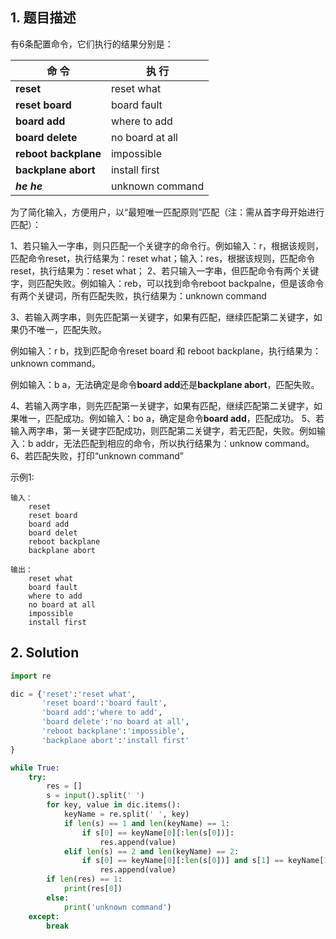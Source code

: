 ## 1. 题目描述

有6条配置命令，它们执行的结果分别是：

| **命  令**           | **执  行**      |
| -------------------- | --------------- |
| **reset**            | reset what      |
| **reset board**      | board fault     |
| **board add**        | where to add    |
| **board delete**     | no board at all |
| **reboot backplane** | impossible      |
| **backplane abort**  | install first   |
| ***he he***          | unknown command |

为了简化输入，方便用户，以“最短唯一匹配原则”匹配（注：需从首字母开始进行匹配）：

1、若只输入一字串，则只匹配一个关键字的命令行。例如输入：r，根据该规则，匹配命令reset，执行结果为：reset what；输入：res，根据该规则，匹配命令reset，执行结果为：reset what；
2、若只输入一字串，但匹配命令有两个关键字，则匹配失败。例如输入：reb，可以找到命令reboot backpalne，但是该命令有两个关键词，所有匹配失败，执行结果为：unknown command

3、若输入两字串，则先匹配第一关键字，如果有匹配，继续匹配第二关键字，如果仍不唯一，匹配失败。

例如输入：r b，找到匹配命令reset board 和 reboot backplane，执行结果为：unknown command。

例如输入：b a，无法确定是命令**board add**还是**backplane abort**，匹配失败。

4、若输入两字串，则先匹配第一关键字，如果有匹配，继续匹配第二关键字，如果唯一，匹配成功。例如输入：bo a，确定是命令**board add**，匹配成功。
5、若输入两字串，第一关键字匹配成功，则匹配第二关键字，若无匹配，失败。例如输入：b addr，无法匹配到相应的命令，所以执行结果为：unknow command。
6、若匹配失败，打印“unknown command”



示例1:

```
输入：
    reset
    reset board
    board add
    board delet
    reboot backplane
    backplane abort

输出：
    reset what
    board fault
    where to add
    no board at all
    impossible
    install first
```



## 2. Solution

```python
import re 

dic = {'reset':'reset what',
       'reset board':'board fault',
       'board add':'where to add',
       'board delete':'no board at all',
       'reboot backplane':'impossible',
       'backplane abort':'install first'
}

while True:
    try:
        res = []
        s = input().split(' ')
        for key, value in dic.items():
            keyName = re.split(' ', key)
            if len(s) == 1 and len(keyName) == 1:
                if s[0] == keyName[0][:len(s[0])]:
                    res.append(value)
            elif len(s) == 2 and len(keyName) == 2:
                if s[0] == keyName[0][:len(s[0])] and s[1] == keyName[1][:len(s[1])]:
                    res.append(value)
        if len(res) == 1:
            print(res[0])
        else:
            print('unknown command')
    except: 
        break
```

